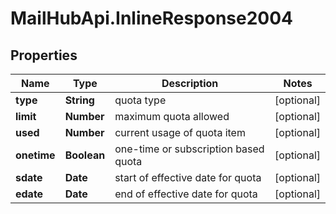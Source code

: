 # MailHubApi.InlineResponse2004

## Properties

Name | Type | Description | Notes
------------ | ------------- | ------------- | -------------
**type** | **String** | quota type | [optional] 
**limit** | **Number** | maximum quota allowed | [optional] 
**used** | **Number** | current usage of quota item | [optional] 
**onetime** | **Boolean** | one-time or subscription based quota | [optional] 
**sdate** | **Date** | start of effective date for quota | [optional] 
**edate** | **Date** | end of effective date for quota | [optional] 


